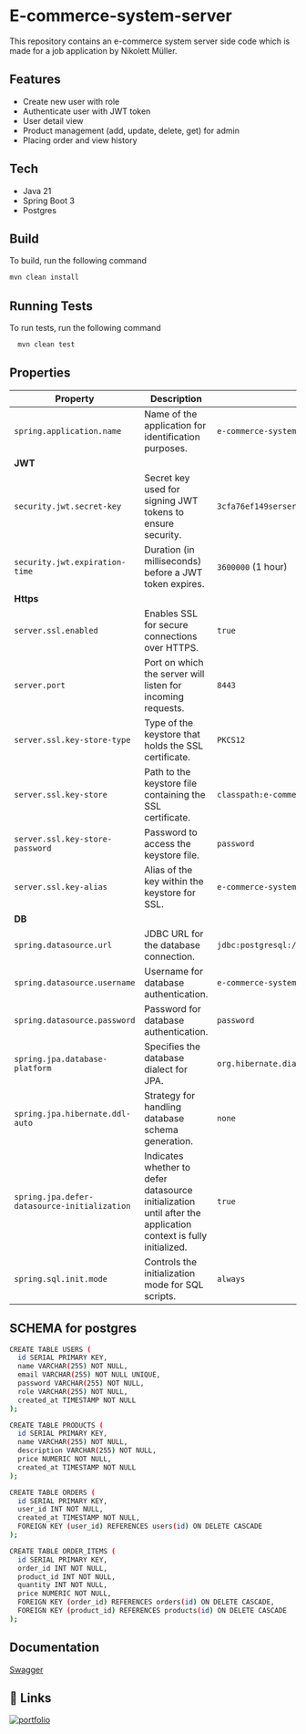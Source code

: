 # E-commerce-system-server
This repository contains an e-commerce system server side code which is made for a job application by Nikolett Müller. 


## Features
- Create new user with role
- Authenticate user with JWT token
- User detail view
- Product management (add, update, delete, get) for admin
- Placing order and view history


## Tech
- Java 21
- Spring Boot 3
- Postgres

## Build

To build, run the following command
```bash
mvn clean install
```

## Running Tests

To run tests, run the following command

```bash
  mvn clean test
```

## Properties
| Property                             | Description                                                    | Example Value                                           |
|-------------------------------------|---------------------------------------------------------------|--------------------------------------------------------|
| `spring.application.name`           | Name of the application for identification purposes.          | `e-commerce-system-server`                             |
| **JWT**                             |                                                               |                                                        |
| `security.jwt.secret-key`           | Secret key used for signing JWT tokens to ensure security.    | `3cfa76ef149serserbsebrrd5765r6zrthtd5d0a7567c272e007b` |
| `security.jwt.expiration-time`      | Duration (in milliseconds) before a JWT token expires.        | `3600000` (1 hour)                                    |
| **Https**                           |                                                               |                                                        |
| `server.ssl.enabled`                | Enables SSL for secure connections over HTTPS.                | `true`                                                 |
| `server.port`                       | Port on which the server will listen for incoming requests.   | `8443`                                                |
| `server.ssl.key-store-type`         | Type of the keystore that holds the SSL certificate.          | `PKCS12`                                              |
| `server.ssl.key-store`              | Path to the keystore file containing the SSL certificate.     | `classpath:e-commerce-system.p12`                     |
| `server.ssl.key-store-password`     | Password to access the keystore file.                         | `password`                                            |
| `server.ssl.key-alias`              | Alias of the key within the keystore for SSL.                | `e-commerce-system`                                    |
| **DB**                              |                                                               |                                                        |
| `spring.datasource.url`             | JDBC URL for the database connection.                         | `jdbc:postgresql://localhost:5432/postgres`          |
| `spring.datasource.username`        | Username for database authentication.                         | `e-commerce-system`                                   |
| `spring.datasource.password`        | Password for database authentication.                         | `password`                                            |
| `spring.jpa.database-platform`      | Specifies the database dialect for JPA.                       | `org.hibernate.dialect.PostgreSQLDialect`            |
| `spring.jpa.hibernate.ddl-auto`     | Strategy for handling database schema generation.             | `none`                                                |
| `spring.jpa.defer-datasource-initialization` | Indicates whether to defer datasource initialization until after the application context is fully initialized. | `true` |
| `spring.sql.init.mode`              | Controls the initialization mode for SQL scripts.             | `always`                                              |

## SCHEMA for postgres
```bash
CREATE TABLE USERS (
  id SERIAL PRIMARY KEY,
  name VARCHAR(255) NOT NULL,
  email VARCHAR(255) NOT NULL UNIQUE,
  password VARCHAR(255) NOT NULL,
  role VARCHAR(255) NOT NULL,
  created_at TIMESTAMP NOT NULL
);

CREATE TABLE PRODUCTS (
  id SERIAL PRIMARY KEY,
  name VARCHAR(255) NOT NULL,
  description VARCHAR(255) NOT NULL,
  price NUMERIC NOT NULL,
  created_at TIMESTAMP NOT NULL
);

CREATE TABLE ORDERS (
  id SERIAL PRIMARY KEY,
  user_id INT NOT NULL,
  created_at TIMESTAMP NOT NULL,
  FOREIGN KEY (user_id) REFERENCES users(id) ON DELETE CASCADE
);

CREATE TABLE ORDER_ITEMS (
  id SERIAL PRIMARY KEY,
  order_id INT NOT NULL,
  product_id INT NOT NULL,
  quantity INT NOT NULL,
  price NUMERIC NOT NULL,
  FOREIGN KEY (order_id) REFERENCES orders(id) ON DELETE CASCADE,
  FOREIGN KEY (product_id) REFERENCES products(id) ON DELETE CASCADE
);
```
## Documentation
[Swagger](https://localhost:8443/swagger-ui/index.html)


## 🔗 Links
[![portfolio](https://img.shields.io/badge/my_portfolio-000?style=for-the-badge&logo=ko-fi&logoColor=white)](https://github.com/nikolettmuller?tab=repositories)